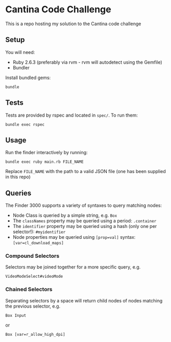 # Cantina Code Challenge

This is a repo hosting my solution to the Cantina code challenge

## Setup

You will need:
* Ruby 2.6.3 (preferably via rvm - rvm will autodetect using the Gemfile)
* Bundler

Install bundled gems:

`bundle`

## Tests

Tests are provided by rspec and located in `spec/`. To run them:

`bundle exec rspec`

## Usage

Run the finder interactively by running:

`bundle exec ruby main.rb FILE_NAME`

Replace `FILE_NAME` with the path to a valid JSON file (one has been supplied in this repo)

## Queries
The Finder 3000 supports a variety of syntaxes to query matching nodes:

* Node Class is queried by a simple string, e.g. `Box`
* The `classNames` property may be queried using a period: `.container`
* The `identifier` property may be queried using a hash (only one per selector!): `#myidentifier`
* Node properties may be queried using `[prop=val]` syntax: `[var=cl_download_maps]`

### Compound Selectors

Selectors may be joined together for a more specific query, e.g.

`VideoModeSelect#videoMode`

### Chained Selectors

Separating selectors by a space will return child nodes of nodes matching the previous selector, e.g.

`Box Input`

or

`Box [var=r_allow_high_dpi]`
